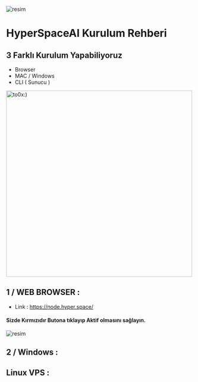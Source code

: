 ![resim](https://github.com/user-attachments/assets/26646db3-b278-453d-9910-cfab1619b1e7)


# HyperSpaceAI Kurulum Rehberi 

## 3 Farklı Kurulum Yapabiliyoruz 

- Browser
- MAC / Windows
- CLI ( Sunucu )

<img src="https://github.com/user-attachments/assets/bf91e6b6-e379-4684-b11b-84106c0f2e98" alt="to0x:)" width="500">

## 1 / WEB BROWSER :

- Link : https://node.hyper.space/

#### Sizde Kırmızıdır Butona tıklayıp Aktif olmasını sağlayın.

![resim](https://github.com/user-attachments/assets/0e6c54d2-948f-4ef7-b875-999d2a7cd9b7)


## 2 / Windows :


## Linux VPS : 
